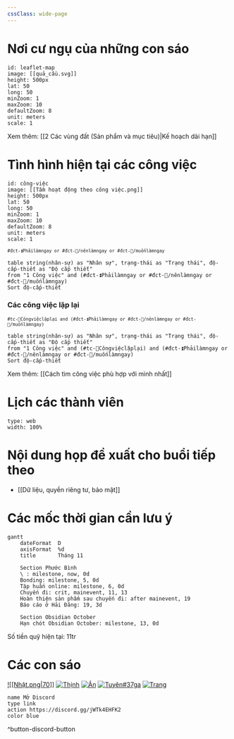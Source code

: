 ```yaml
---
cssClass: wide-page
---
```

# Nơi cư ngụ của những con sáo
```leaflet 
id: leaflet-map 
image: [[quả_cầu.svg]]
height: 500px 
lat: 50 
long: 50 
minZoom: 1
maxZoom: 10
defaultZoom: 8
unit: meters
scale: 1
```

Xem thêm: [[2 Các vùng đất (Sản phẩm và mục tiêu)|Kế hoạch dài hạn]]
# Tình hình hiện tại các công việc 
```leaflet 
id: công-việc
image: [[Tầm hoạt động theo công việc.png]]
height: 500px 
lat: 50 
long: 50 
minZoom: 1
maxZoom: 10
defaultZoom: 8
unit: meters
scale: 1
```

<small>`#đct-⏫Phảilàmngay or #đct-🔼/nênlàmngay or #đct-🔼/muốnlàmngay`</small>
```dataview 
table string(nhân-sự) as "Nhân sự", trạng-thái as "Trạng thái", độ-cấp-thiết as "Độ cấp thiết" 
from "1 Công việc" and (#đct-⏫Phảilàmngay or #đct-🔼/nênlàmngay or #đct-🔼/muốnlàmngay) 
Sort độ-cấp-thiết
```
### Các công việc lặp lại
<small>`#tc-🔁Côngviệclặplại and (#đct-⏫Phảilàmngay or #đct-🔼/nênlàmngay or #đct-🔼/muốnlàmngay)`</small>
```dataview 
table string(nhân-sự) as "Nhân sự", trạng-thái as "Trạng thái", độ-cấp-thiết as "Độ cấp thiết" 
from "1 Công việc" and (#tc-🔁Côngviệclặplại) and (#đct-⏫Phảilàmngay or #đct-🔼/nênlàmngay or #đct-🔼/muốnlàmngay)
Sort độ-cấp-thiết
```
Xem thêm: [[Cách tìm công việc phù hợp với mình nhất]]
# Lịch các thành viên
```gEvent
type: web
width: 100%
```

# Nội dung họp đề xuất cho buổi tiếp theo
- [[Dữ liệu, quyền riêng tư, bảo mật]]

# Các mốc thời gian cần lưu ý
```mermaid
gantt
    dateFormat  D
	axisFormat  %d
    title       Tháng 11
	
	Section Phước Bình
	\ : milestone, now, 0d
	Bonding: milestone, 5, 0d
	Tập huấn online: milestone, 6, 0d
	Chuyến đi: crit, mainevent, 11, 13
	Hoàn thiện sản phẩm sau chuyến đi: after mainevent, 19
	Báo cáo ở Hải Đăng: 19, 3d
	
	Section Obsidian October
	Hạn chót Obsidian October: milestone, 13, 0d
```

Số tiền quỹ hiện tại: 11tr
# Các con sáo
[![[Nhật.png|70]]](obsidian://open?vault=WorldofSpheres&file=6%20T%E1%BB%95%20ch%E1%BB%A9c%2F62%20Th%C3%A0nh%20vi%C3%AAn%20(Ng%C6%B0%E1%BB%9Di%20ch%C6%A1i)%2FNh%E1%BA%ADt) [![Thịnh](https://ui-avatars.com/api/?background=random&rounded=true&uppercase=false&name=Thịnh)](obsidian://open?vault=WorldofSpheres&file=6%20T%E1%BB%95%20ch%E1%BB%A9c%2F62%20Th%C3%A0nh%20vi%C3%AAn%20(Ng%C6%B0%E1%BB%9Di%20ch%C6%A1i)%2FTh%E1%BB%8Bnh) [![Ân](https://ui-avatars.com/api/?background=random&rounded=true&uppercase=false&name=Ân)](obsidian://open?vault=WorldofSpheres&file=6%20T%E1%BB%95%20ch%E1%BB%A9c%2F62%20Th%C3%A0nh%20vi%C3%AAn%20(Ng%C6%B0%E1%BB%9Di%20ch%C6%A1i)%2F%C3%82n) [![Tuyên#37ga](https://ui-avatars.com/api/?background=random&rounded=true&uppercase=false&name=Tuyên)](obsidian://open?vault=WorldofSpheres&file=6%20T%E1%BB%95%20ch%E1%BB%A9c%2F62%20Th%C3%A0nh%20vi%C3%AAn%20(Ng%C6%B0%E1%BB%9Di%20ch%C6%A1i)%2FTuy%C3%AAn) [![Trang](https://ui-avatars.com/api/?background=random&rounded=true&uppercase=false&name=Trang)](obsidian://open?vault=WorldofSpheres&file=6%20T%E1%BB%95%20ch%E1%BB%A9c%2F62%20Th%C3%A0nh%20vi%C3%AAn%20(Ng%C6%B0%E1%BB%9Di%20ch%C6%A1i)%2FTrang%20(Chu%E1%BB%91i)) 

```button
name Mở Discord
type link
action https://discord.gg/jWTk4EHFK2
color blue
```
^button-discord-button